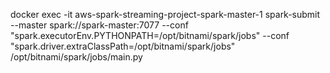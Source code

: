 docker exec -it aws-spark-streaming-project-spark-master-1 spark-submit   --master spark://spark-master:7077 --conf "spark.executorEnv.PYTHONPATH=/opt/bitnami/spark/jobs" --conf "spark.driver.extraClassPath=/opt/bitnami/spark/jobs"  /opt/bitnami/spark/jobs/main.py